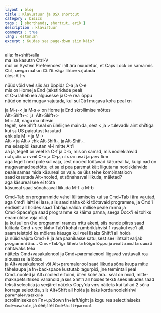 ```yaml
---
layout : blog
title : Klaviatuur ja OSX shortcut
category : basics
tags : [ shorthands, shortcut, erik ]
description : klaviatuur
comments : true
lang : estonian
excerpt : Kuidas see page-down siin käis?
---
```

alla: fn+shift+alla  
ma ise kasutan Ctrl-V  
mul on System Preferences'i alt ära muudetud, et Caps Lock on sama mis Ctrl, seega mul on Ctrl'it väga lihtne vajutada  
üles: Alt-v  

nüüd võid veel siis ära õppida C-a ja C-e  
mis on Home ja End (tekstiridade peal)  
st C-a läheb rea algusesse ja C-e rea lõppu  
nüüd on neid mugav vajutada, kui sul Ctrl mugava koha peal on  

ja M-s-< ja M-s-> on Home ja End skrollimise mõttes  
Alt+Shift+<  ja  Alt+Shift+>  
M = Alt, nagu ma ütlesin  
tegelt, see Shift seal on üleliigne mainida, sest < ja > tulevadki aint shiftiga  
kui sa US paigutust kasutad  
ehk siis M-< ja M->  
Alt-< ja Alt->  ehk  Alt-Shift-,  ja  Alt-Shift-.  
ma edaspidi kasutan M-i mitte Alt'i  
aa ja, tegelt on veel ka C-f ja C-b, mis on samad, mis nooleklahvid  
noh, siis on veel C-n ja C-p, mis on next ja prev line  
aga tegelt neid pole sul vaja, sest nooled töötavad käsureal ka, kuigi nad on mugavamad seetõttu, et sa ei pea paremat kätt liigutama nooleklahvide peale
samas mida käsureal on vaja, on üks teine kombinatsioon  
saad kasutada Alt+nooled, et sõnahaaval liikuda, mäletad?  
aga käsureal see ei tööta  
käsureal saad sõnahaaval liikuda M-f ja M-b  

Cmd+Tab on programmide vahel lülitamiseks
kui sa Cmd+Tab'i ära vajutad, aga Cmd'i lahti ei lase, siis saad näha kõiki töötavaid programme, ja Cmd'i endiselt all hoides saad Tab'iga valida, millise peale minna ja Cmd+Space'iga saad programme ka käima panna, seega Dock'i ei tohiks enam üldse vaja olla)  
ja kui sul on ühe programmi raames mitu akent, siis nende piires saad lülitada Cmd +  see klahv Tab'i kohal numbriklahvist 1 vasakul esc'i all.  
saam teistpidi ka mõlema käsuga kui veel lisaks Shift'i all hoida   
ja nüüd vajuta Cmd+H ja ära paanikasse satu, sest see lihtsalt varjab  programmi ära... Cmd+Tab'iga läheb ta kõige lõppu ja sealt saad ta uuesti nähtavaks teha  
näiteks Cmd+vasakulenool ja Cmd+paremalenool liiguvad vastavalt rea algusesse ja lõppu  
ja Alt+vasakulenool või Alt+paremalenool saad liikuda sõna kaupa mitte tähekaupa ja fn+backspace kustutab tagurpidi, jne termintali peal Cmd+nooled ja Alt+nooled ei toimi, ütlen kohe ära.. seal on muid, mitte-mäkispetsiifilised variandid ja siis Shift'i all hoides teksti sees liikudes saad teksti selectida ja seejärel näiteks Copy'da vms
näiteks kui tahad 2 sõna korraga selectida, siis Alt+Shift all hoida ja kaks korda nooleklahvi paremale/vasakule  
scrollimiseks on Fn+up/down
fn+left/right
ja kogu rea selectimiseks `Cmd+vasakule`, ja seejärel `Cmd+Shift+paremal`